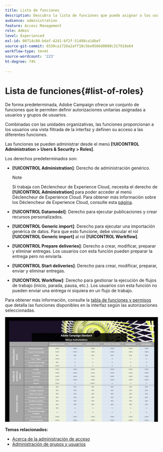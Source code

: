 ```yaml
---
title: Lista de funciones
description: Descubra la lista de funciones que puede asignar a los usuarios
audience: administration
feature: Access Management
role: Admin
level: Experienced
exl-id: 00714c80-bdaf-4241-bf2f-51498ca1dbef
source-git-commit: 6530ca1726a2aff18c5be9566d8008c317918e64
workflow-type: tm+mt
source-wordcount: '223'
ht-degree: 74%

---
```


# Lista de funciones{#list-of-roles}

De forma predeterminada, Adobe Campaign ofrece un conjunto de funciones que le permiten definir autorizaciones unitarias asignadas a usuarios y grupos de usuarios.

Combinadas con las unidades organizativas, las funciones proporcionan a los usuarios una vista filtrada de la interfaz y definen su acceso a las diferentes funciones.

Las funciones se pueden administrar desde el menú **[!UICONTROL Administration > Users & Security > Roles]**.

Los derechos predeterminados son:

* **[!UICONTROL Administration]**: Derecho de administración genérico.

  >[!NOTE]
  >
  >Si trabaja con Déclencheur de Experience Cloud, necesita el derecho de **[!UICONTROL Administration]** para poder acceder al menú Déclencheur de Experience Cloud. Para obtener más información sobre los Déclencheur de Experience Cloud, consulte esta [página](../../integrating/using/about-adobe-experience-cloud-triggers.md).

* **[!UICONTROL Datamodel]**: Derecho para ejecutar publicaciones y crear recursos personalizados.
* **[!UICONTROL Generic import]**: Derecho para ejecutar una importación genérica de datos. Para que esto funcione, debe vincular el rol **[!UICONTROL Generic import]** al rol **[!UICONTROL Workflow]**.
* **[!UICONTROL Prepare deliveries]**: Derecho a crear, modificar, preparar y eliminar entregas. Los usuarios con esta función pueden preparar la entrega pero no enviarla.
* **[!UICONTROL Start deliveries]**: Derecho para crear, modificar, preparar, enviar y eliminar entregas.
* **[!UICONTROL Workflow]**: Derecho para gestionar la ejecución de flujos de trabajo (inicio, parada, pausa, etc.). Los usuarios con esta función no pueden enviar una entrega ni siquiera en un flujo de trabajo.

Para obtener más información, consulte la [tabla de funciones y permisos](/help/administration/using/assets/acs_rights.pdf) que detalla las funciones disponibles en la interfaz según las autorizaciones seleccionadas.

[![imagen](assets/user_management_3.png)](https://experienceleague.adobe.com/docs/campaign-standard/assets/acs_rights.pdf?lang=es)

**Temas relacionados:**

* [Acerca de la administración de acceso](../../administration/using/about-access-management.md)
* [Administración de grupos y usuarios](../../administration/using/managing-groups-and-users.md)
